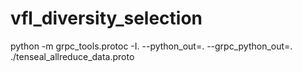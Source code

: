 # vfl_diversity_selection

python -m grpc_tools.protoc -I. --python_out=. --grpc_python_out=. ./tenseal_allreduce_data.proto

